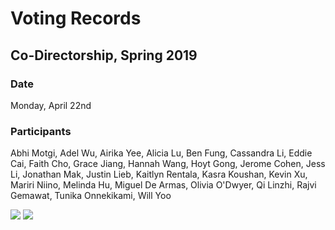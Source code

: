 # Voting Records
## Co-Directorship, Spring 2019
### Date
Monday, April 22nd
### Participants
Abhi Motgi, Adel Wu, Airika Yee, Alicia Lu, Ben Fung, Cassandra Li, Eddie Cai, Faith Cho, Grace Jiang, Hannah Wang, Hoyt Gong, Jerome Cohen, Jess Li, Jonathan Mak, Justin Lieb, Kaitlyn Rentala, Kasra Koushan, Kevin Xu, Mariri Niino, Melinda Hu, Miguel De Armas, Olivia O'Dwyer, Qi Linzhi, Rajvi Gemawat, Tunika Onnekikami, Will Yoo


[![](https://api.gh-polls.com/poll/01D9348CTN9NEX8KTN4G5M6EQ5/1)](https://api.gh-polls.com/poll/01D9348CTN9NEX8KTN4G5M6EQ5/1/vote)
[![](https://api.gh-polls.com/poll/01D9348CTN9NEX8KTN4G5M6EQ5/2)](https://api.gh-polls.com/poll/01D9348CTN9NEX8KTN4G5M6EQ5/2/vote)
